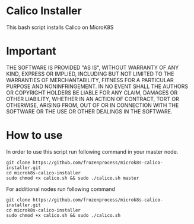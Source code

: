 # Calico Installer

This bash script installs Calico on MicroK8S

# Important

THE SOFTWARE IS PROVIDED "AS IS", WITHOUT WARRANTY OF ANY KIND, EXPRESS OR IMPLIED, INCLUDING BUT NOT LIMITED TO THE WARRANTIES OF MERCHANTABILITY, FITNESS FOR A PARTICULAR PURPOSE AND NONINFRINGEMENT. IN NO EVENT SHALL THE AUTHORS OR COPYRIGHT HOLDERS BE LIABLE FOR ANY CLAIM, DAMAGES OR OTHER LIABILITY, WHETHER IN AN ACTION OF CONTRACT, TORT OR OTHERWISE, ARISING FROM, OUT OF OR IN CONNECTION WITH THE SOFTWARE OR THE USE OR OTHER DEALINGS IN THE SOFTWARE.

# How to use

In order to use this script run following command in your master node.

```
git clone https://github.com/frozenprocess/microk8s-calico-installer.git
cd microk8s-calico-installer
sudo chmod +x calico.sh && sudo ./calico.sh master
```

For additional nodes run following command

```
git clone https://github.com/frozenprocess/microk8s-calico-installer.git
cd microk8s-calico-installer
sudo chmod +x calico.sh && sudo ./calico.sh
```